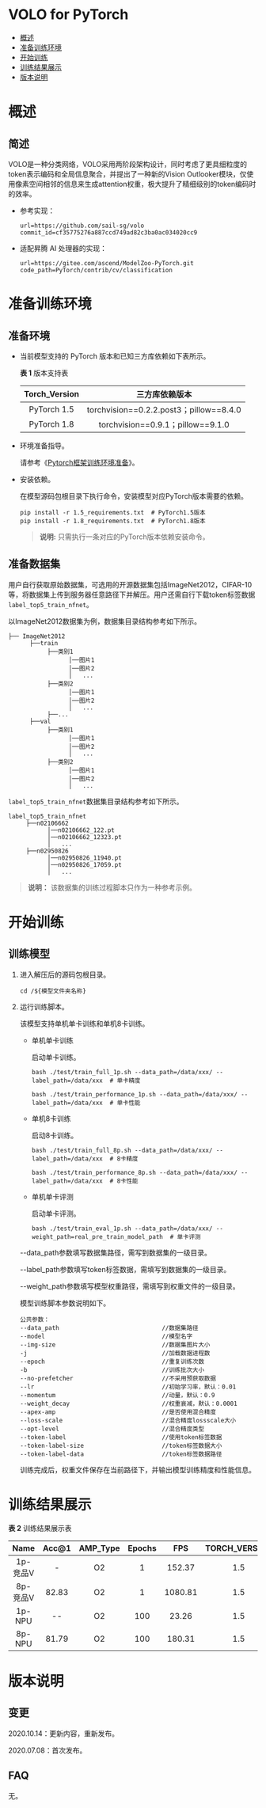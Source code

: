 # VOLO for PyTorch

-   [概述](概述.md)
-   [准备训练环境](准备训练环境.md)
-   [开始训练](开始训练.md)
-   [训练结果展示](训练结果展示.md)
-   [版本说明](版本说明.md)



# 概述

## 简述

VOLO是一种分类网络，VOLO采用两阶段架构设计，同时考虑了更具细粒度的token表示编码和全局信息聚合，并提出了一种新的Vision Outlooker模块，仅使用像素空间相邻的信息来生成attention权重，极大提升了精细级别的token编码时的效率。

- 参考实现：

  ```
  url=https://github.com/sail-sg/volo
  commit_id=cf35775276a887ccd749ad82c3ba0ac034020cc9

  ```

- 适配昇腾 AI 处理器的实现：

  ```
  url=https://gitee.com/ascend/ModelZoo-PyTorch.git
  code_path=PyTorch/contrib/cv/classification
  ```

# 准备训练环境

## 准备环境

- 当前模型支持的 PyTorch 版本和已知三方库依赖如下表所示。

  **表 1**  版本支持表

  | Torch_Version      | 三方库依赖版本                                 |
  | :--------: | :----------------------------------------------------------: |
  | PyTorch 1.5 | torchvision==0.2.2.post3；pillow==8.4.0 |
  | PyTorch 1.8 | torchvision==0.9.1；pillow==9.1.0 |

- 环境准备指导。

  请参考《[Pytorch框架训练环境准备](https://www.hiascend.com/document/detail/zh/ModelZoo/pytorchframework/ptes)》。

- 安装依赖。

  在模型源码包根目录下执行命令，安装模型对应PyTorch版本需要的依赖。
  ```
  pip install -r 1.5_requirements.txt  # PyTorch1.5版本
  pip install -r 1.8_requirements.txt  # PyTorch1.8版本
  ```
  > **说明:** 只需执行一条对应的PyTorch版本依赖安装命令。

## 准备数据集

用户自行获取原始数据集，可选用的开源数据集包括ImageNet2012，CIFAR-10等，将数据集上传到服务器任意路径下并解压。用户还需自行下载token标签数据`label_top5_train_nfnet`。

   以ImageNet2012数据集为例，数据集目录结构参考如下所示。

   ```
   ├── ImageNet2012
         ├──train
              ├──类别1
                    │──图片1
                    │──图片2
                    │   ...
              ├──类别2
                    │──图片1
                    │──图片2
                    │   ...
              ├──...
         ├──val
              ├──类别1
                    │──图片1
                    │──图片2
                    │   ...
              ├──类别2
                    │──图片1
                    │──图片2
                    │   ...
   ```
   `label_top5_train_nfnet`数据集目录结构参考如下所示。
   ```
   label_top5_train_nfnet
        ├──n02106662
              │──n02106662_122.pt
              │──n02106662_12323.pt
              │   ...
        ├──n02950826
              │──n02950826_11940.pt
              │──n02950826_17059.pt
              │   ...
   ```

   > **说明：**
   >该数据集的训练过程脚本只作为一种参考示例。

# 开始训练

## 训练模型

1. 进入解压后的源码包根目录。

   ```
   cd /${模型文件夹名称}
   ```

2. 运行训练脚本。

   该模型支持单机单卡训练和单机8卡训练。

   - 单机单卡训练

     启动单卡训练。

     ```
     bash ./test/train_full_1p.sh --data_path=/data/xxx/ --label_path=/data/xxx  # 单卡精度

     bash ./test/train_performance_1p.sh --data_path=/data/xxx/ --label_path=/data/xxx  # 单卡性能
     ```

   - 单机8卡训练

     启动8卡训练。

     ```
     bash ./test/train_full_8p.sh --data_path=/data/xxx/ --label_path=/data/xxx  # 8卡精度

     bash ./test/train_performance_8p.sh --data_path=/data/xxx/ --label_path=/data/xxx  # 8卡性能
     ```

   - 单机单卡评测

     启动单卡评测。

     ```
     bash ./test/train_eval_1p.sh --data_path=/data/xxx/ --weight_path=real_pre_train_model_path  # 单卡评测
     ```

   --data_path参数填写数据集路径，需写到数据集的一级目录。

   --label_path参数填写token标签数据，需填写到数据集的一级目录。

   --weight_path参数填写模型权重路径，需填写到权重文件的一级目录。

   模型训练脚本参数说明如下。

   ```
   公共参数：
   --data_path                             //数据集路径
   --model                                 //模型名字
   --img-size                              //数据集图片大小
   -j                                      //加载数据进程数
   --epoch                                 //重复训练次数
   -b                                      //训练批次大小
   --no-prefetcher                         //不采用预获取数据
   --lr                                    //初始学习率，默认：0.01
   --momentum                              //动量，默认：0.9
   --weight_decay                          //权重衰减，默认：0.0001
   --apex-amp                              //是否使用混合精度
   --loss-scale                            //混合精度lossscale大小
   --opt-level                             //混合精度类型
   --token-label                           //使用token标签数据
   --token-label-size                      //token标签数据大小
   --token-label-data                      //token标签数据路径
   ```

   训练完成后，权重文件保存在当前路径下，并输出模型训练精度和性能信息。

# 训练结果展示

**表 2**  训练结果展示表

|  Name    | Acc@1  | AMP_Type | Epochs |   FPS   | TORCH_VERSION
| :----:   | :---: | :------: | :----: | :-----: | :-----: |
| 1p-竞品V |   -   |    O2    |   1    | 152.37   |  1.5 |
| 8p-竞品V | 82.83 |    O2    |   1    | 1080.81  |  1.5 |
| 1p-NPU   |  --   |    O2    |  100   | 23.26   |  1.5 |
| 8p-NPU   | 81.79 |    O2    |  100   | 180.31  |  1.5 |

# 版本说明

## 变更

2020.10.14：更新内容，重新发布。

2020.07.08：首次发布。

## FAQ

无。